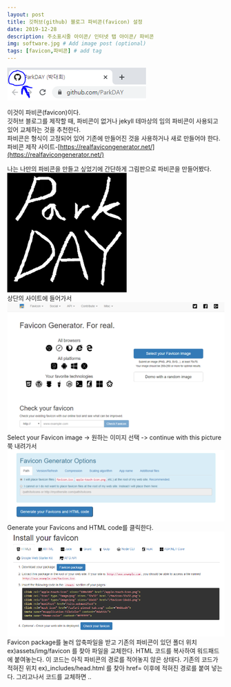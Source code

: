 ```yaml
---
layout: post
title: 깃허브(github) 블로그 파비콘(favicon) 설정
date: 2019-12-28
description: 주소표시줄 아이콘/ 인터넷 탭 아이콘/ 파비콘 
img: software.jpg # Add image post (optional)
tags: [favicon,파비콘] # add tag
---
```


![favicon-sample](/assets/img/favicon-sample.png)

이것이 파비콘(favicon)이다.  
깃허브 블로그를 제작할 때, 파비콘이 없거나 jekyll 테마상의 임의 파비콘이 사용되고 있어 교체하는 것을 추천한다.  
파비콘은 형식이 고정되어 있어 기존에 만들어진 것을 사용하거나 새로 만들어야 한다.  
파비콘 제작 사이트-[https://realfavicongenerator.net/](https://realfavicongenerator.net/)


나는 나만의 파비콘을 만들고 싶었기에 간단하게 그림판으로 파비콘을 만들어봤다.  
![a](assets/img/parkday-black.png)  
상단의 사이트에 들어가서  
![t](assets/img/favicon-page1.png)  
Select your Favicon image -> 원하는 이미지 선택 -> continue with this picture  
쭉 내려가서  
![s](assets/img/favicon-page2.png)  
Generate your Favicons and HTML code를 클릭한다.  
![d](assets/img/favicon-page3.png)  
Favicon package를 눌러 압축파일을 받고 기존의 파비콘이 있던 폴더 위치 ex)assets/img/favicon 를 찾아 파일을 교체한다. 
HTML 코드를 복사하여 워드패드에 붙여놓는다.
이 코드는 아직 파비콘의 경로를 적어놓지 않은 상태다. 
기존의 코드가 적혀진 위치  ex)_includes/head.html  를 찾아 href= 이후에 적혀진 경로를 붙여 넣는다.
그리고나서 코드를 교체하면 ..


